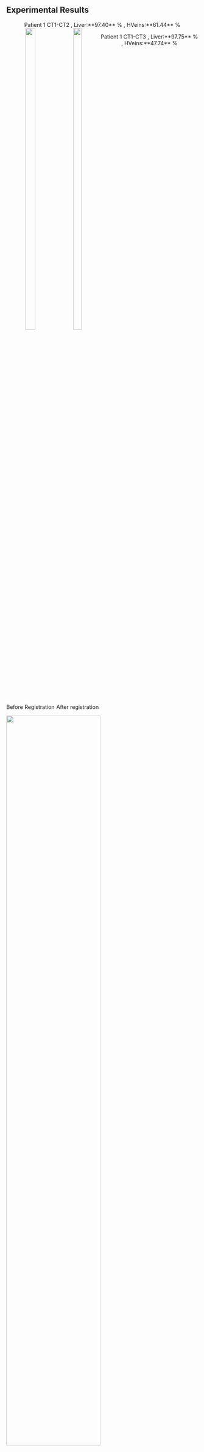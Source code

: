 ##  Experimental Results

<div class="fragment current-visible" style="text-align: center">
Patient 1 CT1-CT2 , Liver:**97.40** % , HVeins:**61.44** % 

<div class="image12">
    <div style="float:left;margin-right:5px;">
        <img src="resources/p1ct12_dipy_d2_comparison.gif" width=45%  />
        <p style="text-align:center;">Before Registration</p>
    </div>
    <div style="float:left;margin-right:5px;">
        <img class="right-img" src="resources/p1ct12_dipy_d2_comparison.gif" width=45% />
        <p style="text-align:center;">After registration</p>
    </div>
</div></div>

<p class="fragment current-visible" style="text-align: center">
Patient 1 CT1-CT3 , Liver:**97.75** % , HVeins:**47.74** %  

<img class="plain"  src="resources/p1ct13_dipy_d2_comparison.gif" width=70%/></p>

<p class="fragment current-visible" style="text-align: center">
Patient 1 CT2-CT3 , Liver:**97.64** % , HVeins:**45.06** % 

<img class="plain"  src="resources/p1ct23_dipy_d2_comparison.gif" width=70%/></p>

<p class="fragment current-visible" style="text-align: center">
Patient 2 CT1-CT2 , Liver:**96.45** % , HVeins:**58.42** % 

<img class="plain"  src="resources/p2ct12_dipy_d2_comparison.gif" width=70%/></p>

<p class="fragment current-visible" style="text-align: center">
Patient 3 CT1-CT2 , Liver:**95.16** % , HVeins:**43.73** % 

<img class="plain"  src="resources/p2ct12_dipy_d2_comparison.gif" width=70%/></p>
